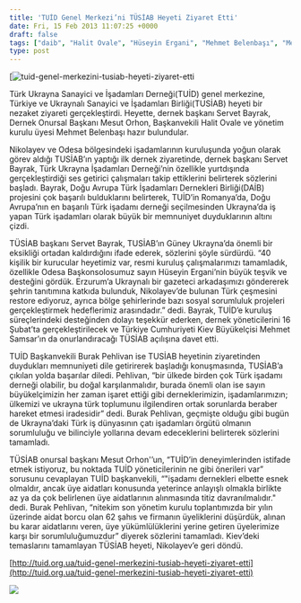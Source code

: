 ```yaml
---
title: 'TUİD Genel Merkezi’ni TÜSİAB Heyeti Ziyaret Etti'
date: Fri, 15 Feb 2013 11:07:25 +0000
draft: false
tags: ["daib", "Halit Ovale", "Hüseyin Ergani", "Mehmet Belenbaşı", "Mehmet Samsar", "Mesut Orhan", "Nikolayev", "Odesa", "servet bayrak", "TUİD", "TUİD (Türk Ukrayna İşadamları Derneği)", "tusiab"]
type: post
---
```


[![tuid-genel-merkezini-tusiab-heyeti-ziyaret-etti](https://burakpehlivan.org/tuid_images/tuid-genel-merkezini-tusiab-heyeti-ziyaret-etti.jpg)

Türk Ukrayna Sanayici ve İşadamları Derneği(TUİD) genel merkezine, Türkiye ve Ukraynalı Sanayici ve İşadamları Birliği(TUSİAB) heyeti bir nezaket ziyareti gerçekleştirdi. Heyette, dernek başkanı Servet Bayrak, Dernek Onursal Başkanı Mesut Orhon, Başkanvekili Halit Ovale ve yönetim kurulu üyesi Mehmet Belenbaşı hazır bulundular.

Nikolayev ve Odesa bölgesindeki işadamlarının kuruluşunda yoğun olarak görev aldığı TUSİAB’ın yaptığı ilk dernek ziyaretinde, dernek başkanı Servet Bayrak, Türk Ukrayna İşadamları Derneği’nin özellikle yurtdışında gerçekleştirdiği ses getirici çalışmaları takip ettiklerini belirterek sözlerini başladı. Bayrak, Doğu Avrupa Türk İşadamları Dernekleri Birliği(DAİB) projesini çok başarılı bulduklarını belirterek, TUİD’in Romanya’da, Doğu Avrupa’nın en başarılı Türk işadamı derneği seçilmesinden Ukrayna’da iş yapan Türk işadamları olarak büyük bir memnuniyet duyduklarının altını çizdi.

TÜSİAB başkanı Servet Bayrak, TUSİAB’ın Güney Ukrayna’da önemli bir eksikliği ortadan kaldırdığını ifade ederek, sözlerini şöyle sürdürdü. “40 kişilik bir kurucular heyetimiz var, resmi kuruluş çalışmalarımızı tamamladık, özellikle Odesa Başkonsolosumuz sayın Hüseyin Ergani’nin büyük teşvik ve desteğini gördük. Erzurum’a Ukraynalı bir gazeteci arkadaşımızı göndererek şehrin tanıtımına katkıda bulunduk, Nikolayev’de bulunan Türk çeşmesini restore ediyoruz, ayrıca bölge şehirlerinde bazı sosyal sorumluluk projeleri gerçekleştirmek hedeflerimiz arasındadır.” dedi. Bayrak, TUİD’e kuruluş süreçlerindeki desteğinden dolayı teşekkür ederken, dernek yöneticilerini 16 Şubat’ta gerçekleştirilecek ve Türkiye Cumhuriyeti Kiev Büyükelçisi Mehmet Samsar’ın da onurlandıracağı TÜSİAB açılışına davet etti.

TUİD Başkanvekili Burak Pehlivan ise TUSİAB heyetinin ziyaretinden duydukları memnuniyeti dile getirirerek başladığı konuşmasında, TUSİAB’a çıkılan yolda başarılar diledi. Pehlivan, “bir ülkede birden çok Türk işadamı derneği olabilir, bu doğal karşılanmalıdır, burada önemli olan ise sayın büyükelçimizin her zaman işaret ettiği gibi derneklerimizin, işadamlarımızın; ülkemizi ve ukrayna türk toplumunu ilgilendiren ortak sorunlarda beraber hareket etmesi iradesidir” dedi. Burak Pehlivan, geçmişte olduğu gibi bugün de Ukrayna’daki Türk iş dünyasının çatı işadamları örgütü olmanın sorumluluğu ve bilinciyle yollarına devam edeceklerini belirterek sözlerini tamamladı.

TÜSİAB onursal başkanı Mesut Orhon'’un, “TUİD’in deneyimlerinden istifade etmek istiyoruz, bu noktada TUİD yöneticilerinin ne gibi önerileri var” sorusunu cevaplayan TUİD başkanvekili, “"işadamı dernekleri elbette esnek olmaldır, ancak üye aidatları konusunda yeterince anlayışlı olmakla birlikte az ya da çok belirlenen üye aidatlarının alınmasında titiz davranılmalıdır." dedi. Burak Pehlivan, “nitekim son yönetim kurulu toplantımızda bir yılın üzerinde aidat borcu olan 62 şahıs ve firmanın üyeliklerini düşürdük, alınan bu karar aidatlarını veren, üye yükümlülüklerini yerine getiren üyelerimize karşı bir sorumluluğumuzdur” diyerek sözlerini tamamladı.
Kiev’deki temaslarını tamamlayan TÜSİAB heyeti, Nikolayev’e geri döndü.

[http://tuid.org.ua/tuid-genel-merkezini-tusiab-heyeti-ziyaret-etti](http://tuid.org.ua/tuid-genel-merkezini-tusiab-heyeti-ziyaret-etti)

![](https://lh3.googleusercontent.com/-kdB-1HpZW1E/UR4HsWo7mJI/AAAAAAAAEE0/zIukd5Tmqf4/s705/DSCN1195.JPG)

 

